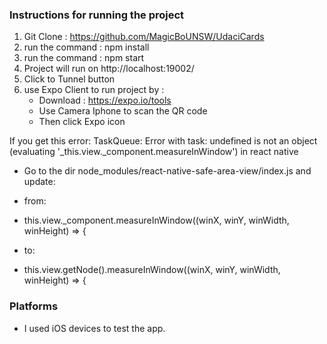 ### Instructions for running the project

1. Git Clone : https://github.com/MagicBoUNSW/UdaciCards
2. run the command : npm install 
3. run the command : npm start 
4. Project will run on http://localhost:19002/
5. Click to Tunnel button 
6. use Expo Client to run project by :
    + Download : https://expo.io/tools
    + Use Camera Iphone to scan the QR code 
    + Then click Expo icon
    
If you get this error: TaskQueue: Error with task: undefined is not an object (evaluating '_this.view._component.measureInWindow') in react native

+ Go to the dir node_modules/react-native-safe-area-view/index.js and update:

+ from:

+ this.view._component.measureInWindow((winX, winY, winWidth, winHeight) => {
+ to:

+ this.view.getNode().measureInWindow((winX, winY, winWidth, winHeight) => {


### Platforms

+ I used iOS devices to test the app.